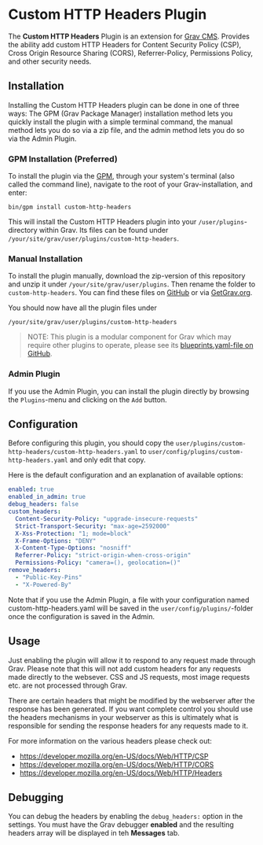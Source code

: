 # Custom HTTP Headers Plugin

The **Custom HTTP Headers** Plugin is an extension for [Grav CMS](http://github.com/getgrav/grav). Provides the ability add custom HTTP Headers for Content Security Policy (CSP), Cross Origin Resource Sharing (CORS), Referrer-Policy, Permissions Policy, and other security needs.

## Installation

Installing the Custom HTTP Headers plugin can be done in one of three ways: The GPM (Grav Package Manager) installation method lets you quickly install the plugin with a simple terminal command, the manual method lets you do so via a zip file, and the admin method lets you do so via the Admin Plugin.

### GPM Installation (Preferred)

To install the plugin via the [GPM](http://learn.getgrav.org/advanced/grav-gpm), through your system's terminal (also called the command line), navigate to the root of your Grav-installation, and enter:

    bin/gpm install custom-http-headers

This will install the Custom HTTP Headers plugin into your `/user/plugins`-directory within Grav. Its files can be found under `/your/site/grav/user/plugins/custom-http-headers`.

### Manual Installation

To install the plugin manually, download the zip-version of this repository and unzip it under `/your/site/grav/user/plugins`. Then rename the folder to `custom-http-headers`. You can find these files on [GitHub](https://github.com/trilbymedia/grav-plugin-custom-http-headers) or via [GetGrav.org](http://getgrav.org/downloads/plugins#extras).

You should now have all the plugin files under

    /your/site/grav/user/plugins/custom-http-headers
	
> NOTE: This plugin is a modular component for Grav which may require other plugins to operate, please see its [blueprints.yaml-file on GitHub](https://github.com/trilbymedia/grav-plugin-custom-http-headers/blob/master/blueprints.yaml).

### Admin Plugin

If you use the Admin Plugin, you can install the plugin directly by browsing the `Plugins`-menu and clicking on the `Add` button.

## Configuration

Before configuring this plugin, you should copy the `user/plugins/custom-http-headers/custom-http-headers.yaml` to `user/config/plugins/custom-http-headers.yaml` and only edit that copy.

Here is the default configuration and an explanation of available options:

```yaml
enabled: true
enabled_in_admin: true
debug_headers: false
custom_headers:
  Content-Security-Policy: "upgrade-insecure-requests"
  Strict-Transport-Security: "max-age=2592000"
  X-Xss-Protection: "1; mode=block"
  X-Frame-Options: "DENY"
  X-Content-Type-Options: "nosniff"
  Referrer-Policy: "strict-origin-when-cross-origin"
  Permissions-Policy: "camera=(), geolocation=()"
remove_headers:
  - "Public-Key-Pins"
  - "X-Powered-By"
```

Note that if you use the Admin Plugin, a file with your configuration named custom-http-headers.yaml will be saved in the `user/config/plugins/`-folder once the configuration is saved in the Admin.

## Usage

Just enabling the plugin will allow it to respond to any request made through Grav.  Please note that this will not add custom headers for any requests made directly to the websever. CSS and JS requests, most image requests etc. are not processed through Grav.

There are certain headers that might be modified by the webserver after the response has been generated. If you want complete control you should use the headers mechanisms in your webserver as this is ultimately what is responsible for sending the response headers for any requests made to it.  

For more information on the various headers please check out:

- https://developer.mozilla.org/en-US/docs/Web/HTTP/CSP
- https://developer.mozilla.org/en-US/docs/Web/HTTP/CORS  
- https://developer.mozilla.org/en-US/docs/Web/HTTP/Headers

## Debugging

You can debug the headers by enabling the `debug_headers:` option in the settings.  You must have the Grav debugger **enabled** and the resulting headers array will be displayed in teh **Messages** tab. 


